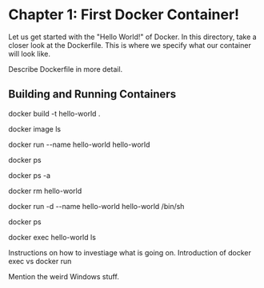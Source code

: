 # Chapter 1: First Docker Container!

Let us get started with the "Hello World!" of Docker. In this directory, take a closer look at the Dockerfile.
This is where we specify what our container will look like.


Describe Dockerfile in more detail.

## Building and Running Containers

   docker build -t hello-world .

   docker image ls

   docker run --name hello-world hello-world

   docker ps

   docker ps -a

   docker rm hello-world

   docker run -d --name hello-world hello-world /bin/sh

   docker ps

   docker exec hello-world ls

Instructions on how to investiage what is going on.
Introduction of docker exec vs docker run

Mention the weird Windows stuff.

